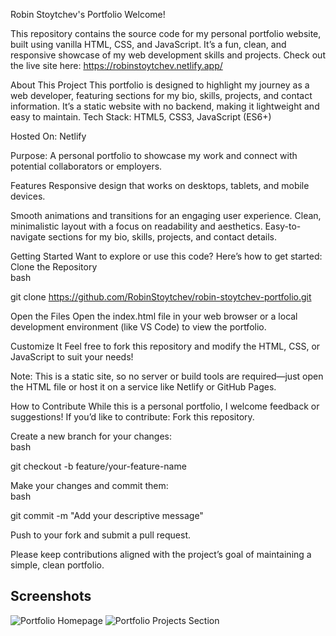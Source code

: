 Robin Stoytchev's Portfolio
Welcome! 

This repository contains the source code for my personal portfolio website, built using vanilla HTML, CSS, and JavaScript. It’s a fun, clean, and responsive showcase of my web development skills and projects. Check out the live site here: https://robinstoytchev.netlify.app/

About This Project
This portfolio is designed to highlight my journey as a web developer, featuring sections for my bio, skills, projects, and contact information. It’s a static website with no backend, making it lightweight and easy to maintain.
Tech Stack: HTML5, CSS3, JavaScript (ES6+)

Hosted On: Netlify

Purpose: A personal portfolio to showcase my work and connect with potential collaborators or employers.

Features
Responsive design that works on desktops, tablets, and mobile devices.

Smooth animations and transitions for an engaging user experience.
Clean, minimalistic layout with a focus on readability and aesthetics.
Easy-to-navigate sections for my bio, skills, projects, and contact details.

Getting Started
Want to explore or use this code? Here’s how to get started:
Clone the Repository  
bash

git clone https://github.com/RobinStoytchev/robin-stoytchev-portfolio.git

Open the Files
Open the index.html file in your web browser or a local development environment (like VS Code) to view the portfolio.

Customize It
Feel free to fork this repository and modify the HTML, CSS, or JavaScript to suit your needs!

Note: This is a static site, so no server or build tools are required—just open the HTML file or host it on a service like Netlify or GitHub Pages.

How to Contribute
While this is a personal portfolio, I welcome feedback or suggestions! If you’d like to contribute:
Fork this repository.

Create a new branch for your changes:  
bash

git checkout -b feature/your-feature-name

Make your changes and commit them:  
bash

git commit -m "Add your descriptive message"

Push to your fork and submit a pull request.

Please keep contributions aligned with the project’s goal of maintaining a simple, clean portfolio.

## Screenshots
![Portfolio Homepage](./images/portfolio_logo_512x512.png.png)
![Portfolio Projects Section](./images/finance_towers.jpg.png)
